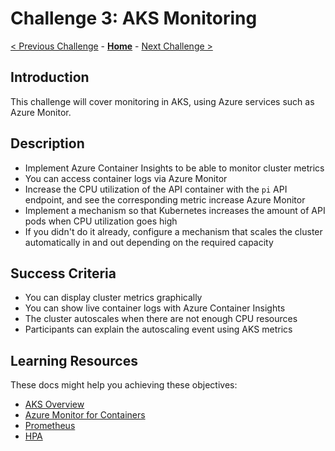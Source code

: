 # Challenge 3: AKS Monitoring

[< Previous Challenge](./02-aks_private.md) - **[Home](../README.md)** - [Next Challenge >](./04-aks_secrets.md)

## Introduction

This challenge will cover monitoring in AKS, using Azure services such as Azure Monitor.

## Description

- Implement Azure Container Insights to be able to monitor cluster metrics
- You can access container logs via Azure Monitor
- Increase the CPU utilization of the API container with the `pi` API endpoint, and see the corresponding metric increase Azure Monitor
- Implement a mechanism so that Kubernetes increases the amount of API pods when CPU utilization goes high
- If you didn't do it already, configure a mechanism that scales the cluster automatically in and out depending on the required capacity

## Success Criteria

- You can display cluster metrics graphically
- You can show live container logs with Azure Container Insights
- The cluster autoscales when there are not enough CPU resources
- Participants can explain the autoscaling event using AKS metrics

## Learning Resources

These docs might help you achieving these objectives:

- [AKS Overview](https://docs.microsoft.com/azure/aks/)
- [Azure Monitor for Containers](https://docs.microsoft.com/azure/azure-monitor/insights/container-insights-overview)
- [Prometheus](https://prometheus.io/)
- [HPA](https://kubernetes.io/docs/tasks/run-application/horizontal-pod-autoscale/)
